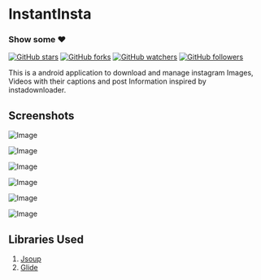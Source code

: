 # InstantInsta

### Show some :heart:
[![GitHub stars](https://img.shields.io/github/stars/rrishabhj/InstantInsta.svg?style=social&label=Star)](https://github.com/rrishabhj/InstantInsta) [![GitHub forks](https://img.shields.io/github/forks/rrishabhj/InstantInsta.svg?style=social&label=Fork)](https://github.com/rrishabhj/InstantInsta/fork) [![GitHub watchers](https://img.shields.io/github/watchers/rrishabhj/InstantInsta.svg?style=social&label=Watch)](https://github.com/rrishabhj/InstantInsta) [![GitHub followers](https://img.shields.io/github/followers/rrishabhj.svg?style=social&label=Follow)](https://github.com/rrishabhj/InstantInsta)


This is a android application to download and manage instagram Images, Videos with their captions and post Information inspired by instadownloader.

## Screenshots

![Image](https://github.com/rrishabhj/InstantInsta/blob/main/Screenshots/device-2017-04-10-003937.png)


![Image](https://github.com/rrishabhj/InstantInsta/blob/main/Screenshots/device-2017-04-10-004023.png)


![Image](https://github.com/rrishabhj/InstantInsta/blob/main/Screenshots/device-2017-04-10-004623.png)


![Image](https://github.com/rrishabhj/InstantInsta/blob/main/Screenshots/device-2017-04-10-003937.png)


![Image](https://github.com/rrishabhj/InstantInsta/blob/main/Screenshots/device-2017-04-10-004023.png)  


![Image](https://github.com/rrishabhj/InstantInsta/blob/main/Screenshots/device-2017-04-10-004623.png)  


## Libraries Used

1. [Jsoup](https://github.com/jhy/jsoup)
2. [Glide](https://github.com/bumptech/glide)
